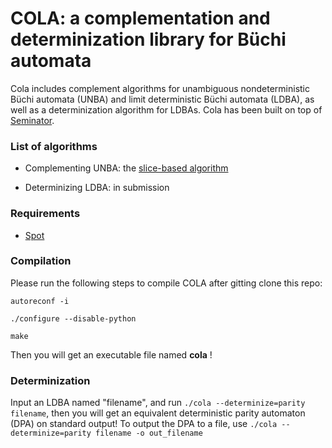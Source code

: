 # COLA: a complementation and determinization library for Büchi automata
Cola includes complement algorithms for unambiguous nondeterministic Büchi automata (UNBA) and limit deterministic Büchi automata (LDBA), as well as a determinization algorithm for LDBAs.
Cola has been built on top of [Seminator](https://github.com/mklokocka/seminator).


### List of algorithms
* Complementing UNBA: the [slice-based algorithm](https://arxiv.org/abs/2005.09125v2)

* Determinizing LDBA: in submission

### Requirements
* [Spot](https://spot.lrde.epita.fr/)

### Compilation
Please run the following steps to compile COLA after gitting clone this repo:
```
autoreconf -i
```
```
./configure --disable-python
```
```
make
```

Then you will get an executable file named **cola** !

### Determinization
Input an LDBA named "filename", and run ```./cola --determinize=parity filename```, then you will get an equivalent deterministic parity automaton (DPA) on standard output!
To output the DPA to a file, use ```./cola --determinize=parity filename -o out_filename```
